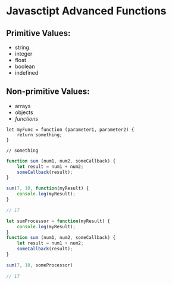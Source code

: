 # Javasctipt Advanced Functions

## Primitive Values:
* string
* integer
* float
* boolean
* indefined

## Non-primitive Values:
* arrays
* objects
* *functions*

```javasctipt
let myFunc = function (parameter1, parameter2) {
	return something;
}

// something
```

```javascript
function sum (num1, num2, someCallback) {
	let result = num1 + num2;
	someCallback(result);
}

sum(7, 10, function(myResult) {
	console.log(myResult);
}

// 17

```

```javascript
let sumProcessor = function(myResult) {
	console.log(myResult);
}
function sum (num1, num2, someCallback) {
	let result = num1 + num2;
	someCallback(result);
}

sum(7, 10, someProcessor)
	
// 17
```
